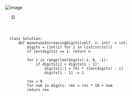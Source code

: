 ![image](https://user-images.githubusercontent.com/38878365/190545520-7f590e9a-fadf-4a5e-aff4-56eaae6a61da.png)

      【】




      class Solution:
          def monotoneIncreasingDigits(self, n: int) -> int:
              digits = [int(i) for i in list(str(n))]
              if len(digits) == 1: return n

              for i in range(len(digits)-1, 0, -1):
                  if digits[i] < digits[i - 1]:
                      digits[i:] = [9] * (len(digits) - i)
                      digits[i - 1] -= 1

              res = 0
              for num in digits: res = res * 10 + num
              return res
